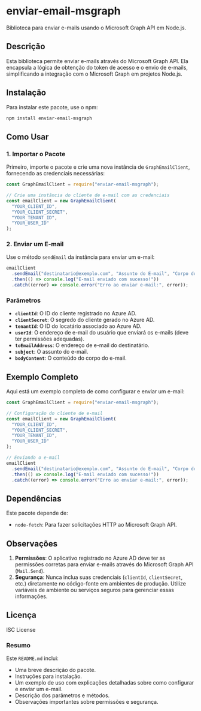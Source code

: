# enviar-email-msgraph

Biblioteca para enviar e-mails usando o Microsoft Graph API em Node.js.

## Descrição

Esta biblioteca permite enviar e-mails através do Microsoft Graph API. Ela encapsula a lógica de obtenção do token de acesso e o envio de e-mails, simplificando a integração com o Microsoft Graph em projetos Node.js.

## Instalação

Para instalar este pacote, use o npm:

```bash
npm install enviar-email-msgraph
```

## Como Usar

### 1. Importar o Pacote

Primeiro, importe o pacote e crie uma nova instância de `GraphEmailClient`, fornecendo as credenciais necessárias:

```javascript
const GraphEmailClient = require("enviar-email-msgraph");

// Crie uma instância do cliente de e-mail com as credenciais
const emailClient = new GraphEmailClient(
  "YOUR_CLIENT_ID",
  "YOUR_CLIENT_SECRET",
  "YOUR_TENANT_ID",
  "YOUR_USER_ID"
);
```

### 2. Enviar um E-mail

Use o método `sendEmail` da instância para enviar um e-mail:

```javascript
emailClient
  .sendEmail("destinatario@exemplo.com", "Assunto do E-mail", "Corpo do E-mail")
  .then(() => console.log("E-mail enviado com sucesso!"))
  .catch((error) => console.error("Erro ao enviar e-mail:", error));
```

### Parâmetros

- **`clientId`**: O ID do cliente registrado no Azure AD.
- **`clientSecret`**: O segredo do cliente gerado no Azure AD.
- **`tenantId`**: O ID do locatário associado ao Azure AD.
- **`userId`**: O endereço de e-mail do usuário que enviará os e-mails (deve ter permissões adequadas).
- **`toEmailAddress`**: O endereço de e-mail do destinatário.
- **`subject`**: O assunto do e-mail.
- **`bodyContent`**: O conteúdo do corpo do e-mail.

## Exemplo Completo

Aqui está um exemplo completo de como configurar e enviar um e-mail:

```javascript
const GraphEmailClient = require("enviar-email-msgraph");

// Configuração do cliente de e-mail
const emailClient = new GraphEmailClient(
  "YOUR_CLIENT_ID",
  "YOUR_CLIENT_SECRET",
  "YOUR_TENANT_ID",
  "YOUR_USER_ID"
);

// Enviando o e-mail
emailClient
  .sendEmail("destinatario@exemplo.com", "Assunto do E-mail", "Corpo do E-mail")
  .then(() => console.log("E-mail enviado com sucesso!"))
  .catch((error) => console.error("Erro ao enviar e-mail:", error));
```

## Dependências

Este pacote depende de:

- `node-fetch`: Para fazer solicitações HTTP ao Microsoft Graph API.

## Observações

1. **Permissões**: O aplicativo registrado no Azure AD deve ter as permissões corretas para enviar e-mails através do Microsoft Graph API (`Mail.Send`).
2. **Segurança**: Nunca inclua suas credenciais (`clientId`, `clientSecret`, etc.) diretamente no código-fonte em ambientes de produção. Utilize variáveis de ambiente ou serviços seguros para gerenciar essas informações.

## Licença

ISC License


### Resumo

Este `README.md` inclui:
- Uma breve descrição do pacote.
- Instruções para instalação.
- Um exemplo de uso com explicações detalhadas sobre como configurar e enviar um e-mail.
- Descrição dos parâmetros e métodos.
- Observações importantes sobre permissões e segurança.